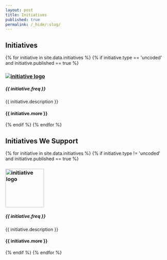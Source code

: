```yaml
---
layout: post
title: Initiatives
published: true
permalink: /_hide/:slug/
---
```


<!-- {{ page.title }} Section -->
<section id="initiatives" class="content-section text-center">
  <div id="map"></div>

<h2>Initiatives</h2>
<div class="events">
  {% for initiative in site.data.initiatives %}
  {% if initiative.type == 'uncoded' and initiative.published == true %}
    <div class="event">
      <h3><a href="{{ initiative.url }}" alt="link to initiative"><img src='{{ initiative.logo }}' alt='initiative logo' class="logo-i"></a></h3>
      <h5>{{ initiative.freq }}</h5>
      <p class="description">{{ initiative.description }}<br/>
      </p>
      <h4>{{ initiative.more }}</h4>
    </div>
  {% endif %}
  {% endfor %}
</div>

<h2>Initiatives We Support</h2>
<div class="events">
  {% for initiative in site.data.initiatives %}
  {% if initiative.type != 'uncoded' and initiative.published == true %}
    <div class="event">
      <h3><a href="{{ initiative.url }}" alt="link to initiative"><img src='{{ initiative.logo }}' alt='initiative logo' style="width:120px"></a></h3>
      <h5>{{ initiative.freq }}</h5>
      <p class="description">{{ initiative.description }}<br/>
      </p>
      <h4>{{ initiative.more }}</h4>
    </div>
  {% endif %}
  {% endfor %}
</div>

</section>
